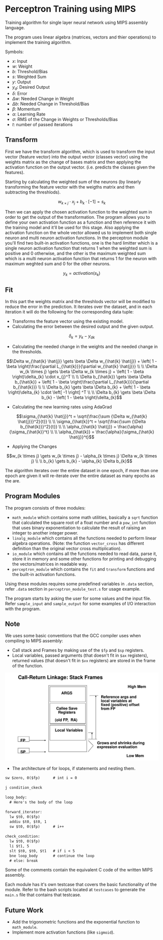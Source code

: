 # Perceptron Training using MIPS

Training algorithm for single layer neural network using MIPS assembly language.

The program uses linear algebra (matrices, vectors and thier operations) to implement the training algorithm.

Symbols:

- $`x`$: Input
- $`w`$: Weight
- $`b`$: Threshold/Bias
- $`s`$: Weighted Sum
- $`y`$: Output
- $`y_d`$: Desired Output
- $`\delta`$: Error
- $`\Delta w`$: Needed Change in Weight
- $`\Delta b`$: Needed Change in Threshold/Bias
- $`\beta`$: Momentum
- $`\alpha`$: Learning Rate
- $`\sigma`$: RMS of the Change in Weights or Thresholds/Bias
- $`t`$: number of passed iterations

## Transform

First we have the transform algorithm, which is used to transform the input vector (feature vector) into the output vector (classes vector) using the weights matrix as the change of bases matrix and then applying the activation function on the output vector. (i.e. predicts the classes given the features).

Starting by calculating the weighted sum of the neurons (by linearly transforming the feature vector with the weigths matrix and then subtracting the threshlods).

```math
w_{k \times j} \cdot x_{j} + b_{k} \cdot \left[ -1 \right] = s_{k}
```

Then we can apply the chosen activation function to the weighted sum in order to get the output of the transformation. The program allows you to define your own activation function as a function and then reference it with the training model and it'll be used for this stage. Also applying the activation function on the whole vector allowed us to implement both single neuron and multi neuron activation functions. In the perceptron module you'll find two built-in activation functions, one is the hard limitter which is a single neuron activation function that returns 1 when the weighted sum is positive and 0 otherwise, and the other is the maximum weighted sum which is a multi neuron activation function that returns 1 for the neuron with maximum weghted sum and 0 for the other neurons.

```math
y_{k} = activation\left( s_{k} \right)
```

## Fit

In this part the weights matrix and the threshlods vector will be modified to reduce the error in the prediction. It iterates over the dataset, and in each iteration it will do the following for the corresponding data tuple:

- Transforms the feature vector using the existing model.
- Calculating the error between the desired output and the given output.

```math
\delta_{k} = y_{k} - {y_d}_{k}
```

- Calculating the needed change in the weights and the needed change in the thresholds.

```math
\Delta w_{\hat{k} \hat{j}} \gets \beta \Delta w_{\hat{k} \hat{j}} + \left( 1 - \beta \right)\frac{\partial L_{\hat{k}}}{\partial w_{\hat{k} \hat{j}}} \\ \\

\Delta w_{k \times j} \gets \beta \Delta w_{k \times j} + \left( 1 - \beta \right)\delta_{k} \cdot x_{j}^T \\ \\

\Delta b_{\hat{k}} \gets \beta \Delta b_{\hat{k}} + \left( 1 - \beta \right)\frac{\partial L_{\hat{k}}}{\partial b_{\hat{k}}} \\ \\

\Delta b_{k} \gets \beta \Delta b_{k} + \left( 1 - \beta \right)\delta_{k} \cdot \left[ -1 \right] ^T \\ \\

\Delta b_{k} \gets \beta \Delta b_{k} - \left( 1 - \beta \right)\delta_{k}
```

- Calculating the new learning rates using AdaGrad

```math
\sigma_{\hat{k} \hat{j}}^t = \sqrt{\frac{\sum {\Delta w_{\hat{k} \hat{j}}}^2}{t}} \\ \\

\sigma_{\hat{k}}^t = \sqrt{\frac{\sum {\Delta b_{\hat{k}}}^2}{t}} \\ \\

\alpha_{\hat{k} \hat{j}} = \frac{\alpha}{\sigma_{\hat{k}}^t} \\ \\

\alpha_{\hat{k}} = \frac{\alpha}{\sigma_{\hat{k} \hat{j}}^t}
```

- Applying the Changes

```math
w_{k \times j} \gets w_{k \times j} - \alpha_{k \times j} \Delta w_{k \times j} \\ \\

b_{k} \gets b_{k} - \alpha_{k} \Delta b_{k}
```

The algorithm iterates over the entire dataset in one epoch, if more than one epoch are given it will re-iterate over the entire dataset as many epochs as the are.

## Program Modules

The program consists of three modules:

- `math_module` which contains some math utilities, basically a `sqrt` function that calculated the square root of a float number and a `pow_int` function that uses binary exponentiation to calculate the result of raising an integer to another integer power.
- `linalg_module` which contains all the functions needed to perform linear algebra operations. (Note: the function `vector_cross` has different definition than the original vector cross multiplication).
- `io_module` which contains all the functions needed to read data, parse it, store it in memory and some other functions for printing and debugging the vectors/matrices in readable way.
- `perceptron_module` which contains the `fit` and `transform` functions and the built-in activation functions.

Using these modules requires some predefined variables in `.data` section, refer `.data` section in `perceptron_module_test.s` for usage example.

The program starts by asking the user for some values and the input file. Refer `sample_input` and `sample_output` for some examples of I/O interaction with the program.

## Note

We uses some basic conventions that the GCC compiler uses when compiling to MIPS assembly:

- Call stack and Frames by making use of the `$fp` and `$sp` registers.
- Local variables, passed arguments (that doesn't fit in `$ax` registers), returned values (that doesn't fit in `$vx` registers) are stored in the frame of the function.

![call-stack](./figures/call-stack.jpg)

- The architecture of for loops, if statements and nesting them.

```assembly
sw $zero, 0($fp)      # int i = 0

j condition_ckeck

loop_body:
  # Here's the body of the loop

forward_iterator:
  lw $t0, 0($fp)
  addiu $t0, $t0, 1
  sw $t0, 0($fp)      # i++

check_condition:
  lw $t0, 0($fp)
  li $t1, 5
  slt $t0, $t0, $t1   # if i < 5
  bne loop_body       # continue the loop
  # else: break
```

Some of the comments contain the equivalent C code of the written MIPS assembly.

Each module has it's own testcase that covers the basic functionality of the module. Refer to the bash scripts located at `testcases` to generate the `main.s` file that contains that testcase.

## Future Work

- Add the trigonometric functions and the exponential function to `math_module`.
- Implement more activation functions (like `sigmoid`).
